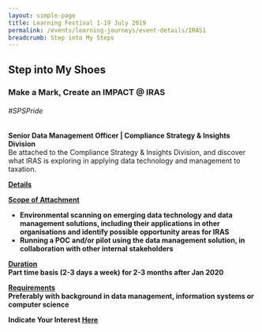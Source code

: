 ```yaml
---
layout: simple-page
title: Learning Festival 1-19 July 2019
permalink: /events/learning-journeys/event-details/IRAS1
breadcrumb: Step into My Steps
---
```


## Step into My Shoes 
### Make a Mark, Create an IMPACT @ IRAS 

###### _#SPSPride_

<b>Senior Data Management Officer | Compliance Strategy & Insights Division</b><br>
Be attached to the Compliance Strategy & Insights Division, and discover what IRAS is exploring in applying data technology and management to taxation. 

<b><u>Details</u><br>
  
<u>Scope of Attachment</u><br>
 * Environmental scanning on emerging data technology and data management solutions, including their applications in other organisations and identify possible opportunity areas for IRAS <br>
 * Running a POC and/or pilot using the data management solution, in collaboration with other internal stakeholders

<u>Duration</u><br>
Part time basis (2-3 days a week) for 2-3 months after Jan 2020

<u>Requirements</u><br>
Preferably with background in data management, information systems or computer science

**Indicate Your Interest [Here](https://www.eventbrite.sg/e/step-into-my-shoes-iras-short-term-attachment-opportunity-with-the-compliance-strategy-insights-registration-62029301310)** 
